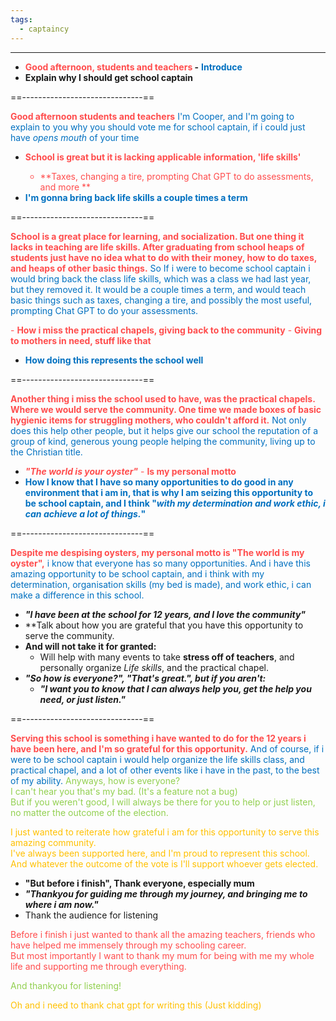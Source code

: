 ```yaml
---
tags:
  - captaincy
---
```

___







- **<span style="color:#ff4d4d">**Good afternoon, students and teachers**</span>
-** <span style="font-weight:bold; color:#0070c0">**Introduce**
- **Explain why I should get school captain**</span>

==------------------------------==

<span style="font-weight:bold; color:#ff4d4d">Good afternoon students and teachers</span>
<span style="color:#0070c0">I'm Cooper, and I'm going to explain to you why you should vote me for school captain, if i could just have *opens mouth* of your time</span>


- <span style="color:#ff4d4d">**School is great but it is lacking applicable information, 'life skills'**
	- **Taxes, changing a tire, prompting Chat GPT to do assessments, and more **</span>
- <span style="color:#0070c0">**I'm gonna bring back life skills a couple times a term**</span>

==------------------------------==

<span style="font-weight:bold; color:#ff4d4d">School is a great place for learning, and socialization. But one thing it lacks in teaching are life skills. After graduating from school heaps of students just have no idea what to do with their money, how to do taxes, and heaps of other basic things.</span>
<span style="color:#0070c0">So If i were to become school captain i would bring back the class life skills, which was a class we had last year, but they removed it. It would be a couple times a term, and would teach basic things such as taxes, changing a tire, and possibly the most useful, prompting Chat GPT to do your assessments.</span>

<span style="color:#ff4d4d">- **How i miss the practical chapels, giving back to the community**
	- **Giving to mothers in need, stuff like that**</span>
- <span style="color:#0070c0">**How doing this represents the school well**</span>

==------------------------------==

<span style="font-weight:bold; font-weight:bold; color:#ff4d4d">Another thing i miss the school used to have, was the practical chapels. Where we would serve the community. One time we made **boxes** of basic hygienic items for struggling mothers, who couldn't afford it.</span>
<span style="color:#0070c0">Not only does this help other people, but it helps give our school the reputation of a group of kind, generous young people helping the community, living up to the Christian title.</span>



- <span style="color:#ff4d4d">***"The world is your oyster"*** - **Is my personal motto**</span>
- <span style="color:#0070c0">**How I know that I have so many opportunities to do good in any environment that i am in, that is why I am seizing this opportunity to be school captain, and I think "*with my determination and work ethic, i can achieve a lot of things.*"**</span>

==------------------------------==

<span style="font-weight:bold; color:#ff4d4d">Despite me despising oysters, my personal motto is "The world is my oyster",</span> <span style="color:#0070c0">i know that everyone has so many opportunities. And i have this amazing opportunity to be school captain, and i think with my determination, organisation skills (my bed is made), and work ethic, i can make a difference in this school.</span>

- ***"I have been at the school for 12 years, and I love the community"***
- **Talk about how you are grateful that you have this opportunity to serve the community.
- **And will not take it for granted:**
	- Will help with many events to take **stress off of teachers**, and personally organize *Life skills*, and the practical chapel.
- ***"So how is everyone?", "That's great.", but if you aren't:***
	- ***"I want you to know that I can always help you, get the help you need, or just listen."***

==------------------------------==

<span style="font-weight:bold; color:#ff4d4d">Serving this school is something i have wanted to do for the 12 years i have been here, and I'm so grateful for this opportunity.</span>
<span style="color:#0070c0">And of course, if i were to be school captain i would help organize the life skills class, and practical chapel, and a lot of other events like i have in the past, to the best of my ability.</span>
<span style="color:#92d050">Anyways, how is everyone?<br>
I can't hear you that's my bad. (It's a feature not a bug)<br>
But if you weren't good, I will always be there for you to help or just listen, no matter the outcome of the election.</span>

<span style="color:#ffc000">I just wanted to reiterate how grateful i am for this opportunity to serve this amazing community.<br> I've always been supported here, and I'm proud to represent this school.<br> And whatever the outcome of the vote is I'll support whoever gets elected.</span>

- **"But before i finish", Thank everyone, especially mum**
- ***"Thankyou for guiding me through my journey, and bringing me to where i am now."***
- Thank the audience for listening

<span style="color:#ff4d4d">Before i finish i just wanted to thank all the amazing teachers, friends who have helped me immensely through my schooling career. <br>
But most importantly I want to thank my mum for being with me my whole life and supporting me through everything.</span>

<span style="color:#92d050">And thankyou for listening!</span>

<span style="color:#ffc000">Oh and i need to thank chat gpt for writing this (Just kidding)</span>

